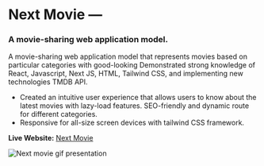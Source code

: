# Next Movie — 
### A movie-sharing web application model.

A movie-sharing web application model that represents movies based on particular categories with good-looking Demonstrated strong knowledge of React, Javascript, Next JS, HTML, Tailwind CSS, and implementing new technologies TMDB API.
- Created an intuitive user experience that allows users to know about the latest movies with lazy-load features. SEO-friendly and dynamic route for different categories.
- Responsive for all-size screen devices with tailwind CSS framework.

**Live Website:** [Next Movie](https://next-movie-nu.vercel.app/)

![Next movie gif presentation](https://user-images.githubusercontent.com/76773570/123426278-0b600000-d5e5-11eb-85fa-4b846c0ca252.gif)
